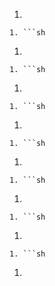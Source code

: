 1. ```sh

```
1. ```sh

```
1. ```sh

```
1. ```sh

```
1. ```sh

```
1. ```sh

```
1. ```sh

```
1. ```sh

```
1. ```sh

```
1. ```sh

```
1. ```sh

```
1. ```sh

```
1. ```sh

```
1. ```sh

```
1. ```sh

```

